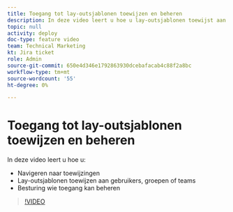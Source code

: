 ```yaml
---
title: Toegang tot lay-outsjablonen toewijzen en beheren
description: In deze video leert u hoe u lay-outsjablonen toewijst aan gebruikers en wie de toegang kan beheren.
topic: null
activity: deploy
doc-type: feature video
team: Technical Marketing
kt: Jira ticket
role: Admin
source-git-commit: 650e4d346e1792863930dcebafacab4c88f2a8bc
workflow-type: tm+mt
source-wordcount: '55'
ht-degree: 0%

---
```


# Toegang tot lay-outsjablonen toewijzen en beheren

In deze video leert u hoe u:

* Navigeren naar toewijzingen
* Lay-outsjablonen toewijzen aan gebruikers, groepen of teams
* Besturing wie toegang kan beheren

>[!VIDEO](https://video.tv.adobe.com/v/335080/?quality=12&learn=on)
